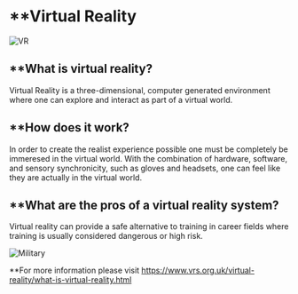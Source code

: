 # **Virtual Reality

![VR](https://encrypted-tbn0.gstatic.com/images?q=tbn:ANd9GcQbf-sD1Wkts0m9uzZFYu7OFGPQ_JwygvW4w0GO8H0IJflAHNMG)

## **What is virtual reality?

Virtual Reality is a three-dimensional, computer generated environment where one can explore and interact as part of a virtual world.

## **How does it work?

In order to create the realist experience possible one must be completely be immeresed in the virtual world. With the combination of hardware, software, and sensory synchronicity, such as gloves and headsets, one can feel like they are actually in the virtual world.

## **What are the pros of a virtual reality system?

Virtual reality can provide a safe alternative to training in career fields where training is usually considered dangerous or high risk.

![Military](https://www.vrs.org.uk/images/us-military.jpg)

**For more information please visit <https://www.vrs.org.uk/virtual-reality/what-is-virtual-reality.html>
